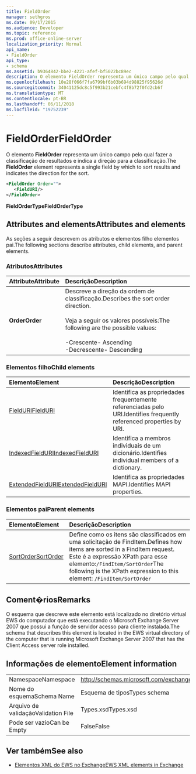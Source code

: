 ```yaml
---
title: FieldOrder
manager: sethgros
ms.date: 09/17/2015
ms.audience: Developer
ms.topic: reference
ms.prod: office-online-server
localization_priority: Normal
api_name:
- FieldOrder
api_type:
- schema
ms.assetid: b9364842-bbe2-4221-afef-bf5022bc89ec
description: O elemento FieldOrder representa um único campo pelo qual fazer a classificação de resultados e indica a direção para a classificação.
ms.openlocfilehash: 10e28f066f7fa6799bf6b03b694d98825f95626d
ms.sourcegitcommit: 34041125dc8c5f993b21cebfc4f8b72f0fd2cb6f
ms.translationtype: MT
ms.contentlocale: pt-BR
ms.lasthandoff: 06/11/2018
ms.locfileid: "19752239"
---
```

# <a name="fieldorder"></a><span data-ttu-id="dbc4b-103">FieldOrder</span><span class="sxs-lookup"><span data-stu-id="dbc4b-103">FieldOrder</span></span>

<span data-ttu-id="dbc4b-104">O elemento **FieldOrder** representa um único campo pelo qual fazer a classificação de resultados e indica a direção para a classificação.</span><span class="sxs-lookup"><span data-stu-id="dbc4b-104">The **FieldOrder** element represents a single field by which to sort results and indicates the direction for the sort.</span></span> 
  
```xml
<FieldOrder Order="">
   <FieldURI/>
</FieldOrder>
```

 <span data-ttu-id="dbc4b-105">**FieldOrderType**</span><span class="sxs-lookup"><span data-stu-id="dbc4b-105">**FieldOrderType**</span></span>
## <a name="attributes-and-elements"></a><span data-ttu-id="dbc4b-106">Attributes and elements</span><span class="sxs-lookup"><span data-stu-id="dbc4b-106">Attributes and elements</span></span>

<span data-ttu-id="dbc4b-107">As seções a seguir descrevem os atributos e elementos filho elementos pai.</span><span class="sxs-lookup"><span data-stu-id="dbc4b-107">The following sections describe attributes, child elements, and parent elements.</span></span>
  
### <a name="attributes"></a><span data-ttu-id="dbc4b-108">Atributos</span><span class="sxs-lookup"><span data-stu-id="dbc4b-108">Attributes</span></span>

|<span data-ttu-id="dbc4b-109">**Attribute**</span><span class="sxs-lookup"><span data-stu-id="dbc4b-109">**Attribute**</span></span>|<span data-ttu-id="dbc4b-110">**Descrição**</span><span class="sxs-lookup"><span data-stu-id="dbc4b-110">**Description**</span></span>|
|:-----|:-----|
|<span data-ttu-id="dbc4b-111">**Order**</span><span class="sxs-lookup"><span data-stu-id="dbc4b-111">**Order**</span></span> <br/> | <span data-ttu-id="dbc4b-112">Descreve a direção da ordem de classificação.</span><span class="sxs-lookup"><span data-stu-id="dbc4b-112">Describes the sort order direction.</span></span><br/><br/> <span data-ttu-id="dbc4b-113">Veja a seguir os valores possíveis:</span><span class="sxs-lookup"><span data-stu-id="dbc4b-113">The following are the possible values:</span></span> <br/> <br/><span data-ttu-id="dbc4b-114">-Crescente</span><span class="sxs-lookup"><span data-stu-id="dbc4b-114">-  Ascending</span></span>  <br/><span data-ttu-id="dbc4b-115">-Decrescente</span><span class="sxs-lookup"><span data-stu-id="dbc4b-115">-  Descending</span></span>  <br/> |
   
### <a name="child-elements"></a><span data-ttu-id="dbc4b-116">Elementos filho</span><span class="sxs-lookup"><span data-stu-id="dbc4b-116">Child elements</span></span>

|<span data-ttu-id="dbc4b-117">**Elemento**</span><span class="sxs-lookup"><span data-stu-id="dbc4b-117">**Element**</span></span>|<span data-ttu-id="dbc4b-118">**Descrição**</span><span class="sxs-lookup"><span data-stu-id="dbc4b-118">**Description**</span></span>|
|:-----|:-----|
|[<span data-ttu-id="dbc4b-119">FieldURI</span><span class="sxs-lookup"><span data-stu-id="dbc4b-119">FieldURI</span></span>](fielduri.md) <br/> |<span data-ttu-id="dbc4b-120">Identifica as propriedades frequentemente referenciadas pelo URI.</span><span class="sxs-lookup"><span data-stu-id="dbc4b-120">Identifies frequently referenced properties by URI.</span></span>  <br/> |
|[<span data-ttu-id="dbc4b-121">IndexedFieldURI</span><span class="sxs-lookup"><span data-stu-id="dbc4b-121">IndexedFieldURI</span></span>](indexedfielduri.md) <br/> |<span data-ttu-id="dbc4b-122">Identifica a membros individuais de um dicionário.</span><span class="sxs-lookup"><span data-stu-id="dbc4b-122">Identifies individual members of a dictionary.</span></span>  <br/> |
|[<span data-ttu-id="dbc4b-123">ExtendedFieldURI</span><span class="sxs-lookup"><span data-stu-id="dbc4b-123">ExtendedFieldURI</span></span>](extendedfielduri.md) <br/> |<span data-ttu-id="dbc4b-124">Identifica as propriedades MAPI.</span><span class="sxs-lookup"><span data-stu-id="dbc4b-124">Identifies MAPI properties.</span></span>  <br/> |
   
### <a name="parent-elements"></a><span data-ttu-id="dbc4b-125">Elementos pai</span><span class="sxs-lookup"><span data-stu-id="dbc4b-125">Parent elements</span></span>

|<span data-ttu-id="dbc4b-126">**Elemento**</span><span class="sxs-lookup"><span data-stu-id="dbc4b-126">**Element**</span></span>|<span data-ttu-id="dbc4b-127">**Descrição**</span><span class="sxs-lookup"><span data-stu-id="dbc4b-127">**Description**</span></span>|
|:-----|:-----|
|[<span data-ttu-id="dbc4b-128">SortOrder</span><span class="sxs-lookup"><span data-stu-id="dbc4b-128">SortOrder</span></span>](sortorder.md) <br/> |<span data-ttu-id="dbc4b-129">Define como os itens são classificados em uma solicitação de FindItem.</span><span class="sxs-lookup"><span data-stu-id="dbc4b-129">Defines how items are sorted in a FindItem request.</span></span>  <br/> <span data-ttu-id="dbc4b-130">Este é a expressão XPath para esse elemento:`/FindItem/SortOrder`</span><span class="sxs-lookup"><span data-stu-id="dbc4b-130">The following is the XPath expression to this element:  `/FindItem/SortOrder`</span></span> <br/> |
   
## <a name="remarks"></a><span data-ttu-id="dbc4b-131">Coment�rios</span><span class="sxs-lookup"><span data-stu-id="dbc4b-131">Remarks</span></span>

<span data-ttu-id="dbc4b-132">O esquema que descreve este elemento está localizado no diretório virtual EWS do computador que está executando o Microsoft Exchange Server 2007 que possui a função de servidor acesso para cliente instalada.</span><span class="sxs-lookup"><span data-stu-id="dbc4b-132">The schema that describes this element is located in the EWS virtual directory of the computer that is running Microsoft Exchange Server 2007 that has the Client Access server role installed.</span></span>
  
## <a name="element-information"></a><span data-ttu-id="dbc4b-133">Informações de elemento</span><span class="sxs-lookup"><span data-stu-id="dbc4b-133">Element information</span></span>

|||
|:-----|:-----|
|<span data-ttu-id="dbc4b-134">Namespace</span><span class="sxs-lookup"><span data-stu-id="dbc4b-134">Namespace</span></span>  <br/> |http://schemas.microsoft.com/exchange/services/2006/types  <br/> |
|<span data-ttu-id="dbc4b-135">Nome do esquema</span><span class="sxs-lookup"><span data-stu-id="dbc4b-135">Schema Name</span></span>  <br/> |<span data-ttu-id="dbc4b-136">Esquema de tipos</span><span class="sxs-lookup"><span data-stu-id="dbc4b-136">Types schema</span></span>  <br/> |
|<span data-ttu-id="dbc4b-137">Arquivo de validação</span><span class="sxs-lookup"><span data-stu-id="dbc4b-137">Validation File</span></span>  <br/> |<span data-ttu-id="dbc4b-138">Types.xsd</span><span class="sxs-lookup"><span data-stu-id="dbc4b-138">Types.xsd</span></span>  <br/> |
|<span data-ttu-id="dbc4b-139">Pode ser vazio</span><span class="sxs-lookup"><span data-stu-id="dbc4b-139">Can be Empty</span></span>  <br/> |<span data-ttu-id="dbc4b-140">False</span><span class="sxs-lookup"><span data-stu-id="dbc4b-140">False</span></span>  <br/> |
   
## <a name="see-also"></a><span data-ttu-id="dbc4b-141">Ver também</span><span class="sxs-lookup"><span data-stu-id="dbc4b-141">See also</span></span>

- [<span data-ttu-id="dbc4b-142">Elementos XML do EWS no Exchange</span><span class="sxs-lookup"><span data-stu-id="dbc4b-142">EWS XML elements in Exchange</span></span>](ews-xml-elements-in-exchange.md)

